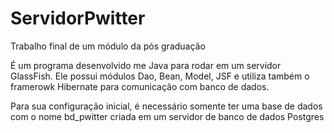 # ServidorPwitter
Trabalho final de um módulo da pós graduação

É um programa desenvolvido me Java para rodar em um servidor GlassFish. Ele possui módulos Dao, Bean, Model, JSF e utiliza também o framerowk Hibernate para comunicação com banco de dados.

Para sua configuração inicial, é necessário somente ter uma base de dados com o nome bd_pwitter criada em um servidor de banco de dados Postgres
